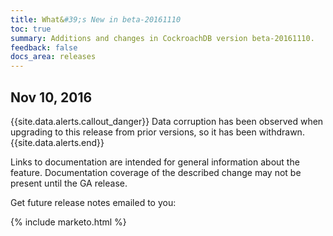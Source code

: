 ```yaml
---
title: What&#39;s New in beta-20161110
toc: true
summary: Additions and changes in CockroachDB version beta-20161110.
feedback: false
docs_area: releases 
---
```


## Nov 10, 2016

{{site.data.alerts.callout_danger}}
Data corruption has been observed when upgrading to this release from prior versions, so it has been withdrawn.
{{site.data.alerts.end}}

Links to documentation are intended for general information about the feature. Documentation coverage of the described change may not be present until the GA release.

Get future release notes emailed to you:

{% include marketo.html %}
